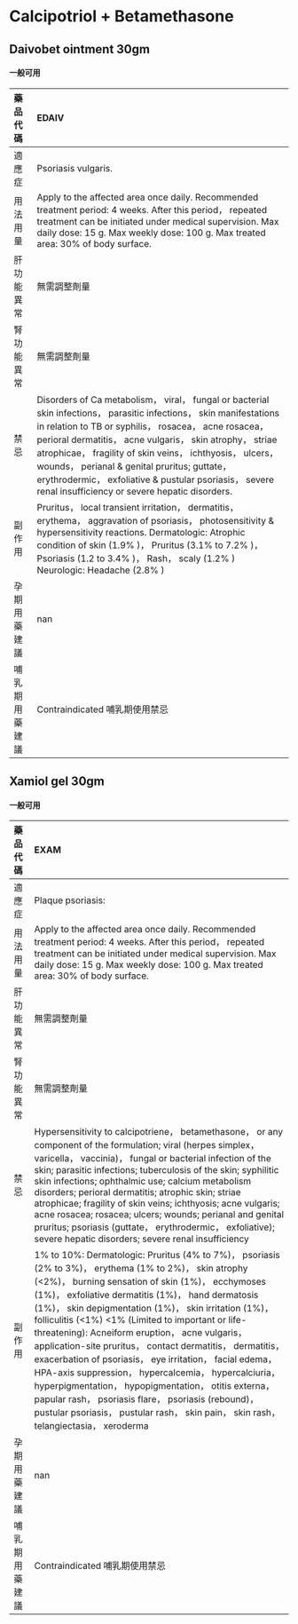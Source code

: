 # Calcipotriol + Betamethasone

## Daivobet ointment 30gm

#### 一般可用

| 藥品代碼       | EDAIV                                                                                                                                                                                                                                                                                                                                                                                                                                                              |
|:---------------|:-------------------------------------------------------------------------------------------------------------------------------------------------------------------------------------------------------------------------------------------------------------------------------------------------------------------------------------------------------------------------------------------------------------------------------------------------------------------|
| 適應症         | Psoriasis vulgaris.                                                                                                                                                                                                                                                                                                                                                                                                                                                |
| 用法用量       | Apply to the affected area once daily. Recommended treatment period: 4 weeks. After this period， repeated treatment can be initiated under medical supervision. Max daily dose: 15 g. Max weekly dose: 100 g. Max treated area: 30% of body surface.                                                                                                                                                                                                              |
| 肝功能異常     | 無需調整劑量                                                                                                                                                                                                                                                                                                                                                                                                                                                       |
| 腎功能異常     | 無需調整劑量                                                                                                                                                                                                                                                                                                                                                                                                                                                       |
| 禁忌           | Disorders of Ca metabolism， viral， fungal or bacterial skin infections， parasitic infections， skin manifestations in relation to TB or syphilis， rosacea， acne rosacea， perioral dermatitis， acne vulgaris， skin atrophy， striae atrophicae， fragility of skin veins， ichthyosis， ulcers， wounds， perianal & genital pruritus; guttate， erythrodermic， exfoliative & pustular psoriasis， severe renal insufficiency or severe hepatic disorders. |
| 副作用         | Pruritus， local transient irritation， dermatitis， erythema， aggravation of psoriasis， photosensitivity & hypersensitivity reactions. Dermatologic: Atrophic condition of skin (1.9% )， Pruritus (3.1% to 7.2% )， Psoriasis (1.2 to 3.4% )， Rash， scaly (1.2% ) Neurologic: Headache (2.8% )                                                                                                                                                               |
| 孕期用藥建議   | nan                                                                                                                                                                                                                                                                                                                                                                                                                                                                |
| 哺乳期用藥建議 | Contraindicated 哺乳期使用禁忌                                                                                                                                                                                                                                                                                                                                                                                                                                     |

## Xamiol gel 30gm

#### 一般可用

| 藥品代碼       | EXAM                                                                                                                                                                                                                                                                                                                                                                                                                                                                                                                                                                                                                                                                                                                                                                        |
|:---------------|:----------------------------------------------------------------------------------------------------------------------------------------------------------------------------------------------------------------------------------------------------------------------------------------------------------------------------------------------------------------------------------------------------------------------------------------------------------------------------------------------------------------------------------------------------------------------------------------------------------------------------------------------------------------------------------------------------------------------------------------------------------------------------|
| 適應症         | Plaque psoriasis:                                                                                                                                                                                                                                                                                                                                                                                                                                                                                                                                                                                                                                                                                                                                                           |
| 用法用量       | Apply to the affected area once daily. Recommended treatment period: 4 weeks. After this period， repeated treatment can be initiated under medical supervision. Max daily dose: 15 g. Max weekly dose: 100 g. Max treated area: 30% of body surface.                                                                                                                                                                                                                                                                                                                                                                                                                                                                                                                       |
| 肝功能異常     | 無需調整劑量                                                                                                                                                                                                                                                                                                                                                                                                                                                                                                                                                                                                                                                                                                                                                                |
| 腎功能異常     | 無需調整劑量                                                                                                                                                                                                                                                                                                                                                                                                                                                                                                                                                                                                                                                                                                                                                                |
| 禁忌           | Hypersensitivity to calcipotriene， betamethasone， or any component of the formulation; viral (herpes simplex， varicella， vaccinia)， fungal or bacterial infection of the skin; parasitic infections; tuberculosis of the skin; syphilitic skin infections; ophthalmic use; calcium metabolism disorders; perioral dermatitis; atrophic skin; striae atrophicae; fragility of skin veins; ichthyosis; acne vulgaris; acne rosacea; rosacea; ulcers; wounds; perianal and genital pruritus; psoriasis (guttate， erythrodermic， exfoliative); severe hepatic disorders; severe renal insufficiency                                                                                                                                                                      |
| 副作用         | 1% to 10%: Dermatologic: Pruritus (4% to 7%)， psoriasis (2% to 3%)， erythema (1% to 2%)， skin atrophy (<2%)， burning sensation of skin (1%)， ecchymoses (1%)， exfoliative dermatitis (1%)， hand dermatosis (1%)， skin depigmentation (1%)， skin irritation (1%)， folliculitis (<1%) <1% (Limited to important or life-threatening): Acneiform eruption， acne vulgaris， application-site pruritus， contact dermatitis， dermatitis， exacerbation of psoriasis， eye irritation， facial edema， HPA-axis suppression， hypercalcemia， hypercalciuria， hyperpigmentation， hypopigmentation， otitis externa， papular rash， psoriasis flare， psoriasis (rebound)， pustular psoriasis， pustular rash， skin pain， skin rash， telangiectasia， xeroderma |
| 孕期用藥建議   | nan                                                                                                                                                                                                                                                                                                                                                                                                                                                                                                                                                                                                                                                                                                                                                                         |
| 哺乳期用藥建議 | Contraindicated 哺乳期使用禁忌                                                                                                                                                                                                                                                                                                                                                                                                                                                                                                                                                                                                                                                                                                                                              |

